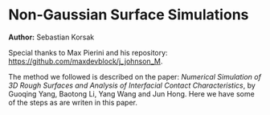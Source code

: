 # Non-Gaussian Surface Simulations

**Author:** Sebastian Korsak

Special thanks to Max Pierini and his repository: https://github.com/maxdevblock/j_johnson_M.

The method we followed is described on the paper: *Numerical Simulation of 3D Rough Surfaces and Analysis
of Interfacial Contact Characteristics*, by Guoqing Yang, Baotong Li, Yang Wang and Jun Hong. Here we have some of the steps as are writen in this paper.
